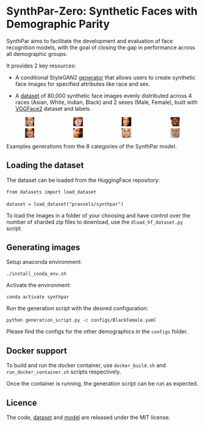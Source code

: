 # SynthPar-Zero: Synthetic Faces with Demographic Parity

SynthPar aims to facilitate the development and evaluation of face recognition models, with the goal of closing the gap in performance across all demographic groups.

It provides 2 key resources:

- A conditional StyleGAN2 [generator](https://huggingface.co/pravsels/synthpar-zero) that allows users to create synthetic face images for specified attributes like race and sex.
    
- A [dataset](https://huggingface.co/datasets/pravsels/synthpar-zero) of 80,000 synthetic face images evenly distributed across 4 races (Asian, White, Indian, Black) and 2 sexes (Male, Female), built with [VGGFace2](https://github.com/ox-vgg/vgg_face2) dataset and labels.

<div style="display: grid; grid-template-columns: repeat(4, 1fr); gap: 5px; align-items: center; justify-items: center;">
  <img src="./generated_images/af_3.png" style="width: 20%; margin: 0; padding: 0;">
  <img src="./generated_images/am_0.png" style="width: 20%; margin: 0; padding: 0;">
  <img src="./generated_images/bf_2.png" style="width: 20%; margin: 0; padding: 0;">
  <img src="./generated_images/bm_7.png" style="width: 20%; margin: 0; padding: 0;">
  <img src="./generated_images/if_3.png" style="width: 20%; margin: 0; padding: 0;">
  <img src="./generated_images/im_2.png" style="width: 20%; margin: 0; padding: 0;">
  <img src="./generated_images/wf_0.png" style="width: 20%; margin: 0; padding: 0;">
  <img src="./generated_images/wm_5.png" style="width: 20%; margin: 0; padding: 0;">
</div>

<p>Examples generations from the 8 categories of the SynthPar model.</p>


## Loading the dataset

The dataset can be loaded from the HuggingFace repository:

```
from datasets import load_dataset

dataset = load_dataset("pravsels/synthpar")
```

To load the images in a folder of your choosing and have control over the number of sharded zip files to download, use the `dload_hf_dataset.py` script. 


## Generating images

Setup anaconda environment:
```
./install_conda_env.sh
```

Activate the environment:
```
conda activate synthpar
```

Run the generation script with the desired configuration:
```
python generation_script.py -c configs/BlackFemale.yaml
```

Please find the configs for the other demographics in the `configs` folder. 


## Docker support 

To build and run the docker container, use `docker_build.sh` and `run_docker_container.sh` scripts respectively.

Once the container is running, the generation script can be run as expected. 


## Licence 

The code, [dataset](https://huggingface.co/datasets/pravsels/synthpar-zero) and [model](https://huggingface.co/pravsels/synthpar-zero) are released under the MIT license. 

